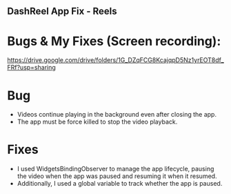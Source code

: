 ## DashReel App Fix - Reels

# Bugs & My Fixes (Screen recording):
https://drive.google.com/drive/folders/1G_DZqFCG8KcajqpD5Nz1yrEOT8df_FRf?usp=sharing

# Bug
- Videos continue playing in the background even after closing the app.
- The app must be force killed to stop the video playback.

# Fixes
- I used WidgetsBindingObserver to manage the app lifecycle, pausing the video when the app was paused and resuming it when it resumed.
- Additionally, I used a global variable to track whether the app is paused.

